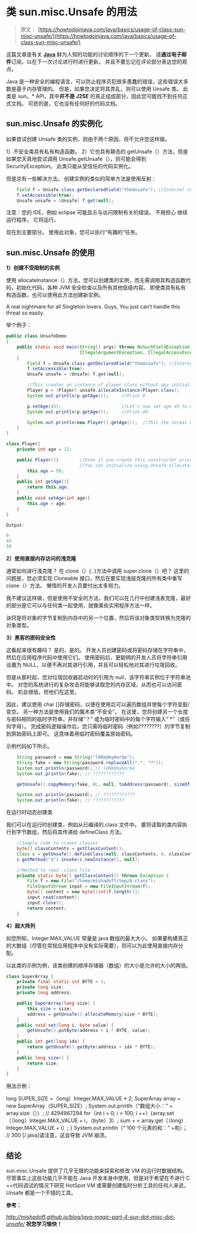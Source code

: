 # 类 sun.misc.Unsafe 的用法

> 原文： [https://howtodoinjava.com/java/basics/usage-of-class-sun-misc-unsafe/](https://howtodoinjava.com/java/basics/usage-of-class-sun-misc-unsafe/)

这篇文章是有关 **[Java](//howtodoinjava.com/tag/java-hidden-features/ "java hidden features")** 鲜为人知的功能的讨论顺序的下一个更新。 请**通过电子邮件**订阅，以在下一次讨论进行时进行更新。 并且不要忘记在评论部分表达您的观点。

Java 是一种安全的编程语言，可以防止程序员犯很多愚蠢的错误，这些错误大多数是基于内存管理的。 但是，如果您决定将其弄乱，则可以使用 Unsafe 类。 此类是 sun。* API，其中**并不是 J2SE** 的真正组成部分，因此您可能找不到任何正式文档。 可悲的是，它也没有任何好的代码文档。

## **sun.misc.Unsafe 的实例化**

如果尝试创建 Unsafe 类的实例，则由于两个原因，将不允许您这样做。

1）不安全类具有私有构造函数。
2）它也具有静态的 getUnsafe（）方法，但是如果您天真地尝试调用 Unsafe.getUnsafe（），则可能会得到 SecurityException。 此类只能从受信任的代码实例化。

但是总有一些解决方法。 创建实例的类似的简单方法是使用反射：

```java
	Field f = Unsafe.class.getDeclaredField("theUnsafe"); //Internal reference
	f.setAccessible(true);
	Unsafe unsafe = (Unsafe) f.get(null);

```

注意：您的 IDE，例如 eclipse 可能显示与访问限制有关的错误。 不用担心 继续运行程序。 它将运行。

现在到主要部分。 使用此对象，您可以执行“有趣的”任务。

## **sun.misc.Unsafe 的使用**

**1）创建不受限制的实例**

使用 allocateInstance（）方法，您可以创建类的实例，而无需调用其构造函数代码，初始化代码，各种 JVM 安全检查以及所有其他低级内容。 即使类具有私有构造函数，也可以使用此方法创建新实例。

A real nightmare for all Singleton lovers. Guys, You just can’t handle this threat so easily.

举个例子：

```java
public class UnsafeDemo 
{
	public static void main(String[] args) throws NoSuchFieldException, SecurityException, 
							IllegalArgumentException, IllegalAccessException, InstantiationException 
	{
		Field f = Unsafe.class.getDeclaredField("theUnsafe"); //Internal reference
		f.setAccessible(true);
		Unsafe unsafe = (Unsafe) f.get(null);

		//This creates an instance of player class without any initialization
		Player p = (Player) unsafe.allocateInstance(Player.class);
		System.out.println(p.getAge());		//Print 0

		p.setAge(45);						//Let's now set age 45 to un-initialized object
		System.out.println(p.getAge());		//Print 45

		System.out.println(new Player().getAge());	//This the normal way to get fully initialized object; Prints 50
	}
}

class Player{
	private int age = 12;

	public Player(){		//Even if you create this constructor private; 
							//You can initialize using Unsafe.allocateInstance()
		this.age = 50;
	}
	public int getAge(){
		return this.age;
	}
	public void setAge(int age){
		this.age = age;
	}
}

Output:

0
45
50

```

**2）使用直接内存访问的浅克隆**

通常如何进行浅克隆？ 在 clone（）{..}方法中调用 super.clone（）吧？ 这里的问题是，您必须实现 Cloneable 接口，然后在要实现浅层克隆的所有类中重写 clone（）方法。 懒惰的开发人员要付出太多努力。

我不建议这样做，但是使用不安全的方法，我们可以在几行中创建浅表克隆，最好的部分是它可以与任何类一起使用，就像某些实用程序方法一样。

诀窍是将对象的字节复制到内存中的另一个位置，然后将该对象类型转换为克隆的对象类型。

**3）黑客的密码安全性**

这看起来很有趣吗？ 是的，是的。 开发人员创建密码或将密码存储在字符串中，然后在应用程序代码中使用它们。 使用密码后，更聪明的开发人员将字符串引用设置为 NULL，以便不再对其进行引用，并且可以轻松地对其进行垃圾回收。

但是从那时起，您对垃圾回收器启动时的引用为 null，该字符串实例位于字符串池中。 对您的系统进行的复杂攻击将能够读取您的内存区域，从而也可以访问密码。 机会很低，但他们在这里。

因此，建议使用 char []存储密码，以便在使用后可以遍历数组并使每个字符变脏/变空。
另一种方法是使用我们的魔术类“不安全”。 在这里，您将创建另一个长度与密码相同的临时字符串，并存储“？” 或为临时密码中的每个字符输入“ *”（或任何字母）。 完成密码逻辑操作后，您只需将临时密码（例如????????）的字节复制到原始密码上即可。 这意味着用临时密码覆盖原始密码。

示例代码如下所示。

```java
	String password = new String("l00k@myHor$e");
	String fake = new String(password.replaceAll(".", "?"));
	System.out.println(password); // l00k@myHor$e
	System.out.println(fake); // ????????????

	getUnsafe().copyMemory(fake, 0L, null, toAddress(password), sizeOf(password));

	System.out.println(password); // ????????????
	System.out.println(fake); // ????????????

```

在运行时动态创建类

我们可以在运行时创建类，例如从已编译的.class 文件中。 要将读取的类内容执行到字节数组，然后将其传递给 defineClass 方法。

```java
	//Sample code to craeet classes
	byte[] classContents = getClassContent();
	Class c = getUnsafe().defineClass(null, classContents, 0, classContents.length);
    c.getMethod("a").invoke(c.newInstance(), null); 

	//Method to read .class file
	private static byte[] getClassContent() throws Exception {
		File f = new File("/home/mishadoff/tmp/A.class");
		FileInputStream input = new FileInputStream(f);
		byte[] content = new byte[(int)f.length()];
		input.read(content);
		input.close();
		return content;
	}

```

**4）超大阵列**

如您所知，Integer.MAX_VALUE 常量是 java 数组的最大大小。 如果要构建真正的大数组（尽管在常规应用程序中没有实际需要），则可以为此使用直接内存分配。

以此类的示例为例，该类创建的顺序存储器（数组）的大小是允许的大小的两倍。

```java
class SuperArray {
    private final static int BYTE = 1;
    private long size;
    private long address;

    public SuperArray(long size) {
        this.size = size;
        address = getUnsafe().allocateMemory(size * BYTE);
    }
    public void set(long i, byte value) {
        getUnsafe().putByte(address + i * BYTE, value);
    }
    public int get(long idx) {
        return getUnsafe().getByte(address + idx * BYTE);
    }
    public long size() {
        return size;
    }
}

```

用法示例：

long SUPER_SIZE =（long）Integer.MAX_VALUE * 2;
SuperArray array = new SuperArray（SUPER_SIZE）;
System.out.println（“数组大小：” + array.size（））; // 4294967294
for（int i = 0; i < 100; i ++）{array.set（（long）Integer.MAX_VALUE + i，（byte）3）; sum + = array.get（（long）Integer.MAX_VALUE + i）; } System.out.println（“ 100 个元素的和：” +和）； // 300 [/ java]请注意，这会导致 JVM 崩溃。

## **结论**

sun.misc.Unsafe 提供了几乎无限的功能来探索和修改 VM 的运行时数据结构。 尽管事实上这些功能几乎不能在 Java 开发本身中使用，但是对于希望在不进行 C ++代码调试的情况下研究 HotSpot VM 或需要创建临时分析工具的任何人来说，Unsafe 都是一个不错的工具。

**参考：**

*http://mishadoff.github.io/blog/java-magic-part-4-sun-dot-misc-dot-unsafe/*
 **祝您学习愉快！**